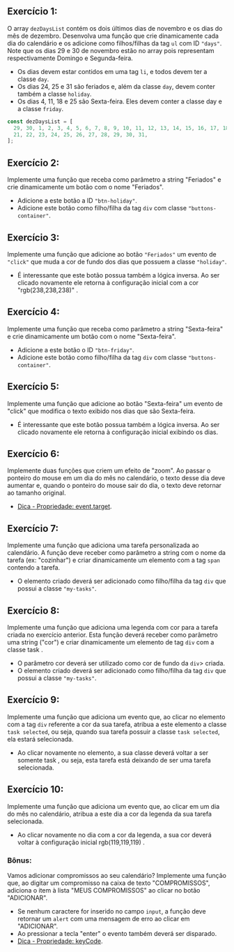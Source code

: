 ## Exercício 1:

O array <code>dezDaysList</code> contém os dois últimos dias de novembro e os dias do mês de dezembro. Desenvolva uma função que crie dinamicamente cada dia do calendário e os adicione como filhos/filhas da tag <code>ul</code> com ID <code>"days"</code>. Note que os dias 29 e 30 de novembro estão no array pois representam respectivamente Domingo e Segunda-feira.

- Os dias devem estar contidos em uma tag <code>li</code>, e todos devem ter a classe <code>day</code>.
- Os dias 24, 25 e 31 são feriados e, além da classe <code>day</code>, devem conter também a classe <code>holiday</code>.
- Os dias 4, 11, 18 e 25 são Sexta-feira. Eles devem conter a classe day e a classe <code>friday</code>.

```js
const dezDaysList = [
  29, 30, 1, 2, 3, 4, 5, 6, 7, 8, 9, 10, 11, 12, 13, 14, 15, 16, 17, 18, 19, 20,
  21, 22, 23, 24, 25, 26, 27, 28, 29, 30, 31,
];
```

## Exercício 2:

Implemente uma função que receba como parâmetro a string "Feriados" e crie dinamicamente um botão com o nome "Feriados".

- Adicione a este botão a ID <code>"btn-holiday"</code>.
- Adicione este botão como filho/filha da tag <code>div</code> com classe <code>"buttons-container"</code>.

## Exercício 3:

Implemente uma função que adicione ao botão <code>"Feriados"</code> um evento de <code>"click"</code> que muda a cor de fundo dos dias que possuem a classe <code>"holiday"</code>.

- É interessante que este botão possua também a lógica inversa. Ao ser clicado novamente ele retorna à configuração inicial com a cor "rgb(238,238,238)" .

## Exercício 4:

Implemente uma função que receba como parâmetro a string "Sexta-feira" e crie dinamicamente um botão com o nome "Sexta-feira".

- Adicione a este botão o ID <code>"btn-friday"</code>.
- Adicione este botão como filho/filha da tag <code>div</code> com classe <code>"buttons-container"</code>.

## Exercício 5:

Implemente uma função que adicione ao botão "Sexta-feira" um evento de "click" que modifica o texto exibido nos dias que são Sexta-feira.

- É interessante que este botão possua também a lógica inversa. Ao ser clicado novamente ele retorna à configuração inicial exibindo os dias.

## Exercício 6:

Implemente duas funções que criem um efeito de "zoom". Ao passar o ponteiro do mouse em um dia do mês no calendário, o texto desse dia deve aumentar e, quando o ponteiro do mouse sair do dia, o texto deve retornar ao tamanho original.

- [Dica - Propriedade: event.target](https://developer.mozilla.org/en-US/docs/Web/API/Event/target).

## Exercício 7:

Implemente uma função que adiciona uma tarefa personalizada ao calendário. A função deve receber como parâmetro a string com o nome da tarefa (ex: "cozinhar") e criar dinamicamente um elemento com a tag <code>span</code> contendo a tarefa.

- O elemento criado deverá ser adicionado como filho/filha da tag <code>div</code> que possui a classe <code>"my-tasks"</code>.

## Exercício 8:

Implemente uma função que adiciona uma legenda com cor para a tarefa criada no exercício anterior. Esta função deverá receber como parâmetro uma string ("cor") e criar dinamicamente um elemento de tag <code>div</code> com a classe task .

- O parâmetro cor deverá ser utilizado como cor de fundo da <code>div</code>> criada.
- O elemento criado deverá ser adicionado como filho/filha da tag <code>div</code> que possui a classe <code>"my-tasks"</code>.

## Exercício 9:

Implemente uma função que adiciona um evento que, ao clicar no elemento com a tag <code>div</code> referente a cor da sua tarefa, atribua a este elemento a classe <code>task selected</code>, ou seja, quando sua tarefa possuir a classe <code>task selected</code>, ela estará selecionada.

- Ao clicar novamente no elemento, a sua classe deverá voltar a ser somente task , ou seja, esta tarefa está deixando de ser uma tarefa selecionada.

## Exercício 10:

Implemente uma função que adiciona um evento que, ao clicar em um dia do mês no calendário, atribua a este dia a cor da legenda da sua tarefa selecionada.

- Ao clicar novamente no dia com a cor da legenda, a sua cor deverá voltar à configuração inicial rgb(119,119,119) .

### Bônus:

Vamos adicionar compromissos ao seu calendário? Implemente uma função que, ao digitar um compromisso na caixa de texto "COMPROMISSOS", adiciona o item à lista "MEUS COMPROMISSOS" ao clicar no botão "ADICIONAR".

- Se nenhum caractere for inserido no campo <code>input</code>, a função deve retornar um <code>alert</code> com uma mensagem de erro ao clicar em "ADICIONAR".
- Ao pressionar a tecla "enter" o evento também deverá ser disparado.
- [Dica - Propriedade: keyCode](https://www.w3schools.com/JSREF/event_key_keycode.asp).
